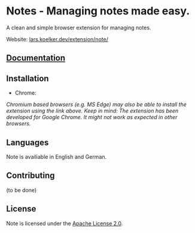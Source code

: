 # Notes - Managing notes made easy.
A clean and simple browser extension for managing notes.

Website: [lars.koelker.dev/extension/note/](https://lars.koelker.dev/extension/note/)

## [Documentation](https://lars.koelker.dev/extension/note/documentation.php)

## Installation
 - Chrome: 

 *Chromium based browsers (e.g. MS Edge) may also be able to install the extension using the link above. Keep in mind: The extension has been developed for Google Chrome. It might not work as expected in other browsers.*

## Languages
Note is availiable in English and German.

## Contributing
(to be done)

## License
Note is licensed under the [Apache License 2.0](LICENSE).
